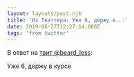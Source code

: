 ```yaml
---
layout: layouts/post.njk
title: 'Из Твиттера: Уже 6, держу в...'
date: 2019-06-27T12:27:14.000Z
tags: 'from twitter'
---
```

В ответ на [твит @beard_less](https://twitter.com/_/status/1144220550761517057):

Уже 6, держу в курсе
